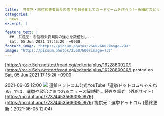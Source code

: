 ```yaml
---
title:  共産党・志位和夫委員長の強さを数値化してカードゲームを作ろう!〜永田町スピリッツ第4回〜  
categories:
- news
excerpt: |
  
feature_text: |
  ##  共産党・志位和夫委員長の強さを数値化し...
  Sat, 05 Jun 2021 17:15:20  +0900
feature_image: "https://picsum.photos/2560/600?image=733"
image: "https://picsum.photos/2560/600?image=733"
---
```


[https://rosie.5ch.net/test/read.cgi/editorialplus/1622880920/](https://rosie.5ch.net/test/read.cgi/editorialplus/1622880920/)
posted on Sat, 05 Jun 2021 17:15:20  +0900

<!--more-->

2021-06-05 12:00 ![](https://contents.oricon.co.jp/upimg/article/3/1537/1537050/detail/img400/664d223289458a0d8ae18906ea2e76bf83cdf3fb007fddcfd2e355d2e3008b35.jpg) 選挙ドットコム公式YouTube「選挙ドットコムちゃんねる」では、選挙や政治にまつわるニュース解説動... 続きを読む（外部サイト） [https://nordot.app/773744535693950976](https://nordot.app/773744535693950976) 提供元：選挙ドットコム (最終更新：2021-06-05 12:04)
